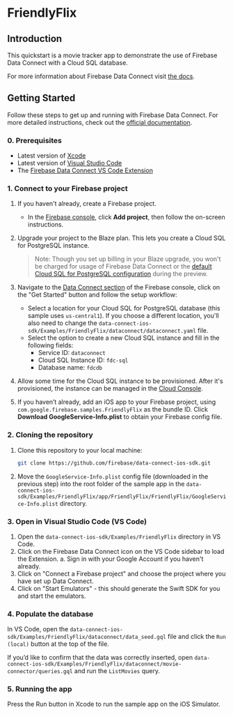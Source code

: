 # FriendlyFlix

## Introduction

This quickstart is a movie tracker app to demonstrate the use of Firebase Data Connect
 with a Cloud SQL database.

For more information about Firebase Data Connect visit [the docs](https://firebase.google.com/docs/data-connect/).

## Getting Started

Follow these steps to get up and running with Firebase Data Connect. For more detailed instructions,
check out the [official documentation](https://firebase.google.com/docs/data-connect/quickstart).

### 0. Prerequisites
- Latest version of [Xcode](https://developer.apple.com/xcode/)
- Latest version of [Visual Studio Code](https://code.visualstudio.com/)
- The [Firebase Data Connect VS Code Extension](https://marketplace.visualstudio.com/items?itemName=GoogleCloudTools.firebase-dataconnect-vscode)

### 1. Connect to your Firebase project

1. If you haven't already, create a Firebase project.
    * In the [Firebase console](https://console.firebase.google.com), click
        **Add project**, then follow the on-screen instructions.

2. Upgrade your project to the Blaze plan. This lets you create a Cloud SQL
    for PostgreSQL instance.

    > Note: Though you set up billing in your Blaze upgrade, you won't be
    charged for usage of Firebase Data Connect or the
    [default Cloud SQL for PostgreSQL configuration](https://firebase.google.com/docs/data-connect/#pricing) during the preview.

3. Navigate to the [Data Connect section](https://console.firebase.google.com/u/0/project/_/dataconnect)
    of the Firebase console, click on the "Get Started" button and follow the setup workflow:
     - Select a location for your Cloud SQL for PostgreSQL database (this sample uses `us-central1`). If you choose a different location, you'll also need to change the `data-connect-ios-sdk/Examples/FriendlyFlix/dataconnect/dataconnect.yaml` file. 
     - Select the option to create a new Cloud SQL instance and fill in the following fields:
       - Service ID: `dataconnect`
       - Cloud SQL Instance ID: `fdc-sql`
       - Database name: `fdcdb`
4. Allow some time for the Cloud SQL instance to be provisioned. After it's provisioned, the instance
   can be managed in the [Cloud Console](https://console.cloud.google.com/sql).

5. If you haven’t already, add an iOS app to your Firebase project, using `com.google.firebase.samples.FriendlyFlix` as the bundle ID.
 Click **Download GoogleService-Info.plist** to obtain your Firebase config file.

### 2. Cloning the repository

1. Clone this repository to your local machine:
   ```sh
   git clone https://github.com/firebase/data-connect-ios-sdk.git
   ```

2. Move the `GoogleService-Info.plist` config file (downloaded in the previous step) into the root folder of the sample app in the 
  `data-connect-ios-sdk/Examples/FriendlyFlix/app/FriendlyFlix/FriendlyFlix/GoogleService-Info.plist` directory.

### 3. Open in Visual Studio Code (VS Code)

1. Open the `data-connect-ios-sdk/Examples/FriendlyFlix` directory in VS Code.
2. Click on the Firebase Data Connect icon on the VS Code sidebar to load the Extension.
   a. Sign in with your Google Account if you haven't already.
3. Click on "Connect a Firebase project" and choose the project where you have set up Data Connect.
4. Click on "Start Emulators" - this should generate the Swift SDK for you and start the emulators.

### 4. Populate the database
In VS Code, open the `data-connect-ios-sdk/Examples/FriendlyFlix/dataconnect/data_seed.gql` file and click the
 `Run (local)` button at the top of the file.

If you’d like to confirm that the data was correctly inserted,
open `data-connect-ios-sdk/Examples/FriendlyFlix/dataconnect/movie-connector/queries.gql` and run the `ListMovies` query.

### 5. Running the app

Press the Run button in Xcode to run the sample app on the iOS Simulator.
